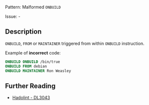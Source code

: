 Pattern: Malformed `ONBUILD`

Issue: -

## Description

`ONBUILD`, `FROM` or `MAINTAINER` triggered from within `ONBUILD` instruction.

Example of **incorrect** code:

```dockerfile
ONBUILD ONBUILD /bin/true
ONBUILD FROM debian
ONBUILD MAINTAINER Ron Weasley
```


## Further Reading

* [Hadolint - DL3043](https://github.com/hadolint/hadolint/wiki/DL3043)
